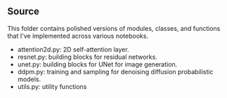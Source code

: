 ## Source

This folder contains polished versions of modules, classes, and functions that I've implemented across various notebooks. 

- attention2d.py: 2D self-attention layer. 
- resnet.py: building blocks for residual networks. 
- unet.py: building blocks for UNet for image generation.
- ddpm.py: training and sampling for denoising diffusion probabilistic models.
- utils.py: utility functions


